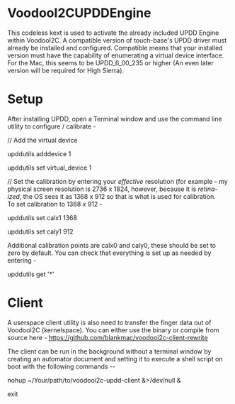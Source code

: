 # VoodooI2CUPDDEngine
This codeless kext is used to activate the already included UPDD Engine within VoodooI2C.  A compatible version of
touch-base's UPDD driver must already be installed and configured.  Compatible means that your installed version
must have the capability of enumerating a virtual device interface.  For the Mac, this seems to be UPDD_6_00_235 or
higher (An even later version will be required for High Sierra).

# Setup
After installing UPDD, open a Terminal window and use the command line utility to configure / calibrate - 

//  Add the virtual device


upddutils adddevice 1

upddutils set virtual_device 1



//  Set the calibration by entering your *effective* resolution (for example - my physical screen resolution is
2736 x 1824, however, because it is *retina-ized*, the OS sees it as 1368 x 912 so that is what is used for calibration.  
To set calibration to 1368 x 912 - 


upddutils set calx1 1368

upddutils set caly1 912




Additional calibration points are calx0 and caly0, these should be set to zero by default.  You can check that everything 
is set up as needed by entering - 

upddutils get '*'

# Client

A userspace client utility is also need to transfer the finger data out of VoodooI2C (kernelspace).  You can either use the
binary or compile from source here - https://github.com/blankmac/voodooi2c-client-rewrite

The client can be run in the background without a terminal window by creating an automator document and setting it to 
execute a shell script on boot with the following commands --

nohup ~/Your/path/to/voodooi2c-updd-client &>/dev/null &

exit

